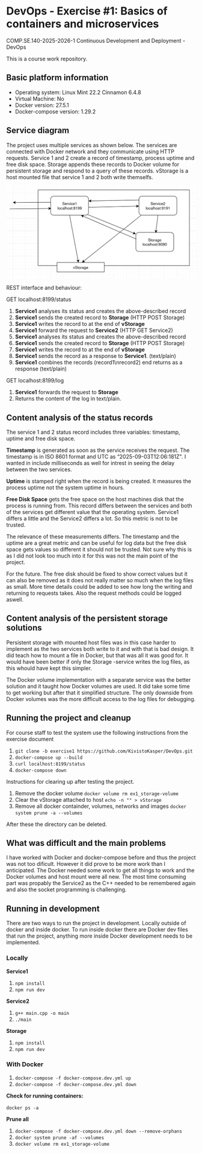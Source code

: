 # DevOps - Exercise #1: Basics of containers and microservices

COMP.SE.140-2025-2026-1 Continuous Development and Deployment - DevOps

This is a course work repository.

## Basic platform information

- Operating system: Linux Mint 22.2 Cinnamon 6.4.8
- Virtual Machine: No
- Docker version: 27.5.1
- Docker-compose version: 1.29.2

## Service diagram

The project uses multiple services as shown below. The services are connected with Docker network and they communicate using HTTP requests. Service 1 and 2 create a record of timestamp, process uptime and free disk space. Storage appends these records to Docker volume for persistent storage and respond to a query of these records. vStorage is a host mounted file that service 1 and 2 both write themselfs.

![diagram](image-2.png)

REST interface and behaviour:

GET localhost:8199/status

1. **Service1** analyses its status and creates the above-described record
2. **Service1** sends the created record to **Storage** (HTTP POST Storage)
3. **Service1** writes the record to at the end of **vStorage**
4. **Service1** forward the request to **Service2** (HTTP GET Service2)
5. **Service1** analyses its status and creates the above-described record
6. **Service1** sends the created record to **Storage** (HTTP POST Storage)
7. **Service1** writes the record to at the end of **vStorage**
8. **Service1** sends the record as a response to **Service1**. (text/plain)
9. **Service1** combines the records (record1\nrecord2) end returns as a response (text/plain)

GET localhost:8199/log

1. **Service1** forwards the request to **Storage**
2. Returns the content of the log in text/plain.

## Content analysis of the status records

The service 1 and 2 status record includes three variables: timestamp, uptime and free disk space.

**Timestamp** is generated as soon as the service receives the request. The timestamp is in ISO 8601 format and UTC as “2025-09-03T12:06:181Z". I wanted in include milliseconds as well for intrest in seeing the delay between the two services.

**Uptime** is stamped right when the record is being created. It measures the process uptime not the system uptime in hours.

**Free Disk Space** gets the free space on the host machines disk that the process is running from. This record differs between the services and both of the services get different value that the operating system. Service1 differs a little and the Service2 differs a lot. So this metric is not to be trusted.

The relevance of these measurements differs. The timestamp and the uptime are a great metric and can be useful for log data but the free disk space gets values so different it should not be trusted. Not sure why this is as I did not look too much into it for this was not the main point of the project.

For the future. The free disk should be fixed to show correct values but it can also be removed as it does not really matter so much when the log files as small. More time details could be added to see how long the writing and returning to requests takes. Also the request methods could be logged aswell.

## Content analysis of the persistent storage solutions

Persistent storage with mounted host files was in this case harder to implement as the two services both write to it and with that is bad design. It did teach how to mount a file in Docker, but that was all it was good for. It would have been better if only the Storage -service writes the log files, as this whould have kept this simpler.

The Docker volume implementation with a separate service was the better solution and it taught how Docker volumes are used. It did take some time to get working but after that it simplified structure. The only downside from Docker volumes was the more difficult access to the log files for debugging.

## Running the project and cleanup

For course staff to test the system use the following instructions from the exercise document

1. `git clone -b exercise1 https://github.com/KivistoKasper/DevOps.git`
2. `docker-compose up --build`
3. `curl localhost:8199/status`
4. `docker-compose down`

Instructions for clearing up after testing the project.

1. Remove the docker volume `docker volume rm ex1_storage-volume`
2. Clear the vStorage attached to host `echo -n "" > vStorage`
3. Remove all docker containder, volumes, networks and images `docker system prune -a --volumes`

After these the directory can be deleted.

## What was difficult and the main problems

I have worked with Docker and docker-compose before and thus the project was not too dificult. However it did prove to be more work than I anticipated. The Docker needed some work to get all things to work and the Docker volumes and host mount were all new. The most time consuming part was propably the Service2 as the C++ needed to be remembered again and also the socket programming is challenging.

## Running in development

There are two ways to run the project in development. Locally outside of docker and inside docker. To run inside docker there are Docker dev files that run the project, anything more inside Docker development needs to be implemented.

### Locally

**Service1**

1. `npm install`
2. `npm run dev`

**Service2**

1. `g++ main.cpp -o main`
2. `./main`

**Storage**

1. `npm install`
2. `npm run dev`

### With Docker

1. `docker-compose -f docker-compose.dev.yml up`
2. `docker-compose -f docker-compose.dev.yml down`

**Check for running containers:**

`docker ps -a`

**Prune all**

1. `docker-compose -f docker-compose.dev.yml down --remove-orphans`
2. `docker system prune -af --volumes`
3. `docker volume rm ex1_storage-volume`
